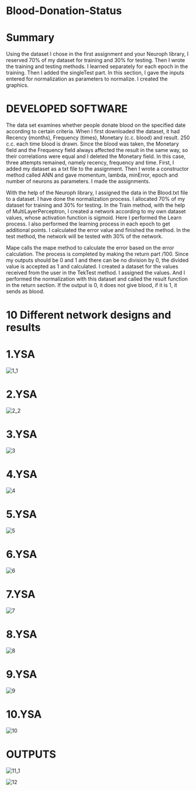 # Blood-Donation-Status
# Summary
Using the dataset I chose in the first assignment and your Neuroph library, I reserved 70% of my dataset for training and 30% for testing.
Then I wrote the training and testing methods. I learned separately for each epoch in the training.
Then I added the singleTest part. In this section, I gave the inputs entered for normalization as parameters to normalize.
I created the graphics.

# DEVELOPED SOFTWARE
The data set examines whether people donate blood on the specified date according to certain criteria. When I first downloaded the dataset, it had Recency (months), Frequency (times), Monetary (c.c. blood) and result.
250 c.c. each time blood is drawn. Since the blood was taken, the Monetary field and the Frequency field always affected the result in the same way, so their correlations were equal and I deleted the Monetary field. In this case, three attempts remained, namely recency, frequency and time.
First, I added my dataset as a txt file to the assignment. Then I wrote a constructor method called ANN and gave momentum, lambda, minError, epoch and number of neurons as parameters.
I made the assignments.

With the help of the Neuroph library, I assigned the data in the Blood.txt file to a dataset.
I have done the normalization process.
I allocated 70% of my dataset for training and 30% for testing.
In the Train method, with the help of MultiLayerPerceptron, I created a network according to my own dataset values, whose activation function is sigmoid.
Here I performed the Learn process. I also performed the learning process in each epoch to get additional points. I calculated the error value and finished the method.
In the test method, the network will be tested with 30% of the network.

Mape calls the mape method to calculate the error based on the error calculation. The process is completed by making the return part /100.
Since my outputs should be 0 and 1 and there can be no division by 0, the divided value is accepted as 1 and calculated.
I created a dataset for the values received from the user in the TekTest method.
I assigned the values. And I performed the normalization with this dataset and called the result function in the return section. 
If the output is 0, it does not give blood, if it is 1, it sends as blood.

# 10 Different network designs and results

# 1.YSA
![1_1](https://user-images.githubusercontent.com/61979226/136311812-16282986-7ddb-49b0-aa4f-a27140415072.png)

# 2.YSA
![2_2](https://user-images.githubusercontent.com/61979226/136311889-13b62dca-767b-486f-8d2b-df5046a498e3.png)

# 3.YSA
![3](https://user-images.githubusercontent.com/61979226/136311915-e1409a43-d257-43af-9569-f9f005cd2dd4.png)

# 4.YSA
![4](https://user-images.githubusercontent.com/61979226/136311982-abd7a90d-255c-4158-9218-4a94582b9bb5.png)

# 5.YSA
![5](https://user-images.githubusercontent.com/61979226/136312104-cad6d437-0b21-4002-b68c-974255eb9a71.png)

# 6.YSA
![6](https://user-images.githubusercontent.com/61979226/136312110-2b421c84-7983-4513-bc5b-510e990ec310.png)

# 7.YSA
![7](https://user-images.githubusercontent.com/61979226/136312123-e151cd0e-cddb-40ea-9a52-c2c92e0835c3.png)

# 8.YSA
![8](https://user-images.githubusercontent.com/61979226/136312135-0854c4be-4baf-44a4-930a-6214137896ff.png)

# 9.YSA
![9](https://user-images.githubusercontent.com/61979226/136312151-9302720c-fb48-44d9-b39a-85b1de8c1c55.png)

# 10.YSA
![10](https://user-images.githubusercontent.com/61979226/136312163-d867c0f8-da67-4817-adff-057e5cb9a8ff.png)

# OUTPUTS

![11_1](https://user-images.githubusercontent.com/61979226/136312291-1961a9f6-9ea8-48a6-b0f0-a3fbd7b2e262.png)

![12](https://user-images.githubusercontent.com/61979226/136312297-280ad8c0-8912-40f6-9d84-eeb0b87332a8.png)



